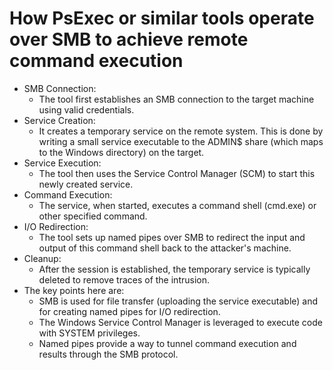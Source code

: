 # How PsExec or similar tools operate over SMB to achieve remote command execution

* SMB Connection:
  * The tool first establishes an SMB connection to the target machine using valid credentials.
* Service Creation:
  * It creates a temporary service on the remote system. This is done by writing a small service executable to the ADMIN$ share (which maps to the Windows directory) on the target.
* Service Execution:
  * The tool then uses the Service Control Manager (SCM) to start this newly created service.
* Command Execution:
  * The service, when started, executes a command shell (cmd.exe) or other specified command.
* I/O Redirection:
  * The tool sets up named pipes over SMB to redirect the input and output of this command shell back to the attacker's machine.
* Cleanup:
  * After the session is established, the temporary service is typically deleted to remove traces of the intrusion.
* The key points here are:
  * SMB is used for file transfer (uploading the service executable) and for creating named pipes for I/O redirection.
  * The Windows Service Control Manager is leveraged to execute code with SYSTEM privileges.
  * Named pipes provide a way to tunnel command execution and results through the SMB protocol.
